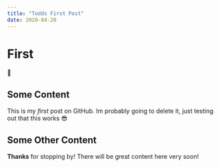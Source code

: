 ```yaml
---
title: "Todds First Post"
date: 2020-04-20
---
```


# First

🥇

## Some Content

This is my _first_ post on GitHub. Im probably going to delete it, just testing out that this works 😎

## Some Other Content

**Thanks** for stopping by! There will be great content here very soon!
